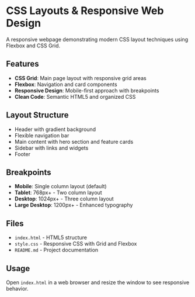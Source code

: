 # CSS Layouts & Responsive Web Design

A responsive webpage demonstrating modern CSS layout techniques using Flexbox and CSS Grid.

## Features

- **CSS Grid**: Main page layout with responsive grid areas
- **Flexbox**: Navigation and card components
- **Responsive Design**: Mobile-first approach with breakpoints
- **Clean Code**: Semantic HTML5 and organized CSS

## Layout Structure

- Header with gradient background
- Flexible navigation bar
- Main content with hero section and feature cards
- Sidebar with links and widgets
- Footer

## Breakpoints

- **Mobile**: Single column layout (default)
- **Tablet**: 768px+ - Two column layout
- **Desktop**: 1024px+ - Three column layout
- **Large Desktop**: 1200px+ - Enhanced typography

## Files

- `index.html` - HTML5 structure
- `style.css` - Responsive CSS with Grid and Flexbox
- `README.md` - Project documentation

## Usage

Open `index.html` in a web browser and resize the window to see responsive behavior.
